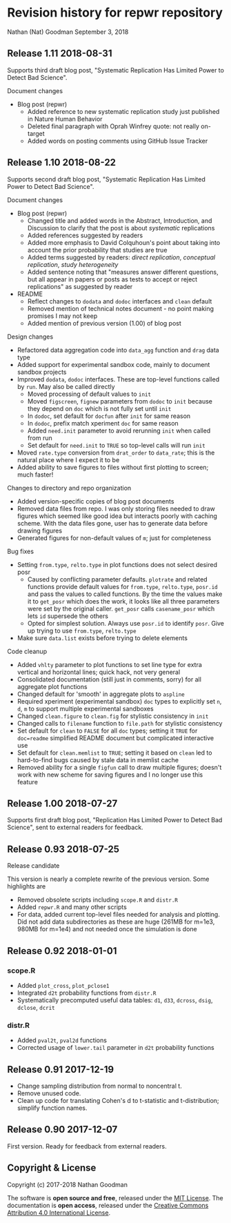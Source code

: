 Revision history for repwr repository
================
Nathan (Nat) Goodman
September 3, 2018

<!-- NEWS.md is generated from NEWS.Rmd. Please edit that file -->
Release 1.11 2018-08-31
-----------------------

Supports third draft blog post, "Systematic Replication Has Limited Power to Detect Bad Science".

Document changes

-   Blog post (repwr)
    -   Added reference to new systematic replication study just published in Nature Human Behavior
    -   Deleted final paragraph with Oprah Winfrey quote: not really on-target
    -   Added words on posting comments using GitHub Issue Tracker

Release 1.10 2018-08-22
-----------------------

Supports second draft blog post, "Systematic Replication Has Limited Power to Detect Bad Science".

Document changes

-   Blog post (repwr)
    -   Changed title and added words in the Abstract, Introduction, and Discussion to clarify that the post is about *systematic* replications
    -   Added references suggested by readers
    -   Added more emphasis to David Colquhoun's point about taking into account the prior probability that studies are true
    -   Added terms suggested by readers: *direct replication*, *conceptual replication*, *study heterogeneity*
    -   Added sentence noting that "measures answer different questions, but all appear in papers or posts as tests to accept or reject replications" as suggested by reader
-   README
    -   Reflect changes to `dodata` and `dodoc` interfaces and `clean` default
    -   Removed mention of technical notes document - no point making promises I may not keep
    -   Added mention of previous version (1.00) of blog post

Design changes

-   Refactored data aggregation code into `data_agg` function and `drag` data type
-   Added support for experimental sandbox code, mainly to document sandbox projects
-   Improved `dodata`, `dodoc` interfaces. These are top-level functions called by `run`. May also be called directly
    -   Moved processing of default values to `init`
    -   Moved `figscreen`, `fignew` parameters from `dodoc` to `init` because they depend on `doc` which is not fully set until `init`
    -   In `dodoc`, set default for `docfun` after `init` for same reason
    -   In `dodoc`, prefix match xperiment `doc` for same reason
    -   Added `need.init` parameter to avoid rerunning `init` when called from run
    -   Set default for `need.init` to `TRUE` so top-level calls will run `init`
-   Moved `rate.type` conversion from `drat_order` to `data_rate`; this is the natural place where I expect it to be
-   Added ability to save figures to files without first plotting to screen; much faster!

Changes to directory and repo organization

-   Added version-specific copies of blog post documents
-   Removed data files from repo. I was only storing files needed to draw figures which seemed like good idea but interacts poorly with caching scheme. With the data files gone, user has to generate data before drawing figures
-   Generated figures for non-default values of `m`; just for completeness

Bug fixes

-   Setting `from.type`, `relto.type` in plot functions does not select desired posr
    -   Caused by conflicting parameter defaults. `plotrate` and related functions provide default values for `from.type`, `relto.type`, `posr.id` and pass the values to called functions. By the time the values make it to `get_posr` which does the work, it looks like all three parameters were set by the original caller. `get_posr` calls `casename_posr` which lets `id` supersede the others
    -   Opted for simplest solution. Always use `posr.id` to identify `posr`. Give up trying to use `from.type`, `relto.type`
-   Make sure `data.list` exists before trying to delete elements

Code cleanup

-   Added `vhlty` parameter to plot functions to set line type for extra vertical and horizontal lines; quick hack, not very general
-   Consolidated documentation (still just in comments, sorry) for all aggregate plot functions
-   Changed default for 'smooth' in aggregate plots to `aspline`
-   Required xperiment (experimental sandbox) `doc` types to explicitly set `n`, `d`, `m` to support multiple experimental sandboxes
-   Changed `clean.figure` to `clean.fig` for stylistic consistency in `init`
-   Changed calls to `filename` function to `file.path` for stylistic consistency
-   Set default for `clean` to `FALSE` for all `doc` types; setting it `TRUE` for `doc=readme` simplified README document but complicated interactive use
-   Set default for `clean.memlist` to `TRUE`; setting it based on `clean` led to hard-to-find bugs caused by stale data in memlist cache
-   Removed ability for a single `figfun` call to draw multiple figures; doesn't work with new scheme for saving figures and I no longer use this feature

Release 1.00 2018-07-27
-----------------------

Supports first draft blog post, "Replication Has Limited Power to Detect Bad Science", sent to external readers for feedback.

Release 0.93 2018-07-25
-----------------------

Release candidate

This version is nearly a complete rewrite of the previous version. Some highlights are

-   Removed obsolete scripts including `scope.R` and `distr.R`
-   Added `repwr.R` and many other scripts
-   For data, added current top-level files needed for analysis and plotting. Did not add data subdirectories as these are huge (261MB for m=1e3, 980MB for m=1e4) and not needed once the simulation is done

Release 0.92 2018-01-01
-----------------------

### scope.R

-   Added `plot_cross`, `plot_pclose1`
-   Integrated `d2t` probability functions from `distr.R`
-   Systematically precomputed useful data tables: `d1`, `d33`, `dcross`, `dsig`, `dclose`, `dcrit`

### distr.R

-   Added `pval2t`, `pval2d` functions
-   Corrected usage of `lower.tail` parameter in `d2t` probability functions

Release 0.91 2017-12-19
-----------------------

-   Change sampling distribution from normal to noncentral t.
-   Remove unused code.
-   Clean up code for translating Cohen's d to t-statistic and t-distribution; simplify function names.

Release 0.90 2017-12-07
-----------------------

First version. Ready for feedback from external readers.

Copyright & License
-------------------

Copyright (c) 2017-2018 Nathan Goodman

The software is **open source and free**, released under the [MIT License](https://opensource.org/licenses/MIT). The documentation is **open access**, released under the [Creative Commons Attribution 4.0 International License](https://creativecommons.org/licenses/by/4.0).
